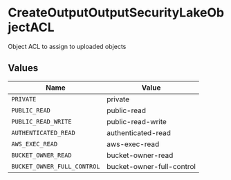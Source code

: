 # CreateOutputOutputSecurityLakeObjectACL

Object ACL to assign to uploaded objects


## Values

| Name                        | Value                       |
| --------------------------- | --------------------------- |
| `PRIVATE`                   | private                     |
| `PUBLIC_READ`               | public-read                 |
| `PUBLIC_READ_WRITE`         | public-read-write           |
| `AUTHENTICATED_READ`        | authenticated-read          |
| `AWS_EXEC_READ`             | aws-exec-read               |
| `BUCKET_OWNER_READ`         | bucket-owner-read           |
| `BUCKET_OWNER_FULL_CONTROL` | bucket-owner-full-control   |